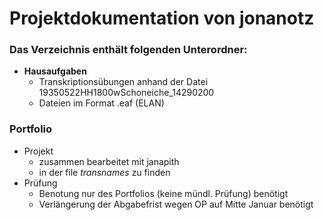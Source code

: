 # Projektdokumentation von jonanotz

### Das Verzeichnis enthält folgenden Unterordner: 
- **Hausaufgaben**
  - Transkriptionsübungen anhand der Datei 19350522HH1800wSchoneiche_14290200
  - Dateien im Format .eaf (ELAN)

### Portfolio
- Projekt
  - zusammen bearbeitet mit janapith
  - in der file *transnames* zu finden
- Prüfung
  - Benotung nur des Portfolios (keine mündl. Prüfung) benötigt
  - Verlängerung der Abgabefrist wegen OP auf Mitte Januar benötigt
